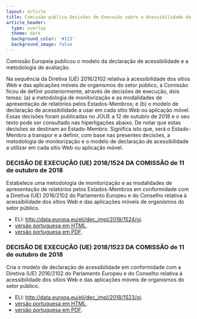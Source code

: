 ```yaml
---
layout: article
title: Comissão publica Decisões de Execução sobre a Acessibilidade da Web e das Aplicações Móveis
article_header:
  type: overlay
  theme: dark
  background_color: '#123'
  background_image: false
---
```


Comissão Europeia publicou o modelo da declaração de acessibilidade e a metodologia de avaliação. 

<!--more-->

Na sequência da Diretiva (UE) 2016/2102 relativa à acessibilidade dos sítios Web e das aplicações móveis de organismos do setor público, a Comissão ficou de definir posteriormente, através de decisões de execução, dois temas: (a) a metodologia de monitorização e as modalidades de apresentação de relatórios pelos Estados-Membros; e (b) o modelo de declaração de acessibilidade a usar em cada sítio Web ou aplicação móvel. Essas decisões foram publicadas no JOUE a 12 de outubro de 2018 e o seu texto pode ser consultado nas hiperligações abaixo. De notar que estas decisões se destinam ao Estado-Membro. Significa isto que, será o Estado-Membro a transpor e a definir, com base nas presentes decisões, a metodologia de monitorização e o modelo de declaração de acessibilidade a utilizar em cada sítio Web ou aplicação móvel.

### DECISÃO DE EXECUÇÃO (UE) 2018/1524 DA COMISSÃO de 11 de outubro de 2018

Estabelece uma metodologia de monitorização e as modalidades de apresentação de relatórios pelos Estados-Membros em conformidade com a Diretiva (UE) 2016/2102 do Parlamento Europeu e do Conselho relativa à acessibilidade dos sítios Web e das aplicações móveis de organismos do setor público.

  * ELI: <http://data.europa.eu/eli/dec_impl/2018/1524/oj>.
  * [versão portuguesa em HTML](https://eur-lex.europa.eu/legal-content/PT/TXT/HTML/?uri=CELEX:32018D1524&qid=1539336854554&from=EN).
  * [versão portuguesa em PDF](https://eur-lex.europa.eu/legal-content/PT/TXT/PDF/?uri=CELEX:32018D1524&qid=1539336854554&from=EN).

### DECISÃO DE EXECUÇÃO (UE) 2018/1523 DA COMISSÃO de 11 de outubro de 2018

Cria o modelo de declaração de acessibilidade em conformidade com a Diretiva (UE) 2016/2102 do Parlamento Europeu e do Conselho relativa à acessibilidade dos sítios Web e das aplicações móveis de organismos do setor público.

  * ELI: <http://data.europa.eu/eli/dec_impl/2018/1523/oj>.
  * [versão portuguesa em HTML](https://eur-lex.europa.eu/legal-content/PT/TXT/HTML/?uri=CELEX:32018D1523&qid=1539336854554&from=EN).
  * [versão portuguesa em PDF](https://eur-lex.europa.eu/legal-content/PT/TXT/PDF/?uri=CELEX:32018D1523&qid=1539336854554&from=EN).
